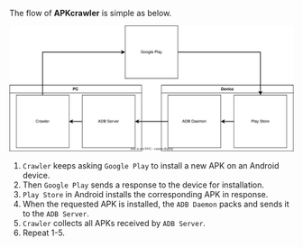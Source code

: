 
The flow of **APKcrawler** is simple as below.

![Flowchart](./doc/IMG/Flowchart.svg)

1. `Crawler` keeps asking `Google Play` to install a new APK on an Android device.
2. Then `Google Play` sends a response to the device for installation.
3. `Play Store` in Android installs the corresponding APK in response.
4. When the requested APK is installed, the `ADB Daemon` packs and sends it to the `ADB Server`.
5. `Crawler` collects all APKs received by `ADB Server`.
6. Repeat 1-5.
